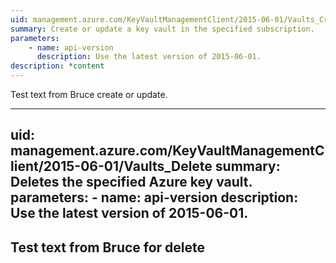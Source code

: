 ```yaml
---
uid: management.azure.com/KeyVaultManagementClient/2015-06-01/Vaults_CreateOrUpdate
summary: Create or update a key vault in the specified subscription.
parameters:
    - name: api-version
      description: Use the latest version of 2015-06-01.
description: *content
---
```


Test text from Bruce create or update.

---
uid: management.azure.com/KeyVaultManagementClient/2015-06-01/Vaults_Delete
summary: Deletes the specified Azure key vault.
parameters:
    - name: api-version
      description: Use the latest version of 2015-06-01.
---
Test text from Bruce for delete
---



